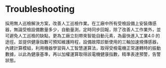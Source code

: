 # Troubleshooting
採用無人巡檢解決方案，改善人工巡檢作業。在工廠中所有受檢設備上安裝傳感器，無論受檢設備數量多少，自動量測，定時同步回報，除了改善人工作業外，並可避免人工巡檢的缺點，更為工廠立刻帶來智能自動元素，為最快進入工業4.0 的途徑。並提供健康指數可預知維護時程，設備故障診斷使用的三軸加速規傳感器，內建計算模組，利用機器學習與人工智慧運算法，取得受檢電機正常運轉時的振動數據，以此為健康基準，再以加權運算取得該電機健康指數，精準表達預警，告警狀態。
